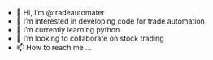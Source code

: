 - 👋 Hi, I’m @tradeautomater
- 👀 I’m interested in developing code for trade automation
- 🌱 I’m currently learning python
- 💞️ I’m looking to collaborate on stock trading
- 📫 How to reach me ...

<!---
tradeautomater/tradeautomater is a ✨ special ✨ repository because its `README.md` (this file) appears on your GitHub profile.
You can click the Preview link to take a look at your changes.
--->
